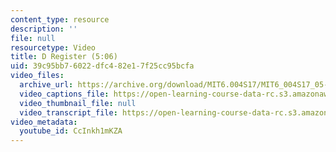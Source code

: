 ```yaml
---
content_type: resource
description: ''
file: null
resourcetype: Video
title: D Register (5:06)
uid: 39c95bb7-6022-dfc4-82e1-7f25cc95bcfa
video_files:
  archive_url: https://archive.org/download/MIT6.004S17/MIT6_004S17_05-02-03_300k.mp4
  video_captions_file: https://open-learning-course-data-rc.s3.amazonaws.com/6-004-computation-structures-spring-2017/dbef0c59cedf53bc8048e711f437b8a1_CcInkh1mKZA.vtt
  video_thumbnail_file: null
  video_transcript_file: https://open-learning-course-data-rc.s3.amazonaws.com/6-004-computation-structures-spring-2017/6729f06bddf8e4a56e88a929504dd595_CcInkh1mKZA.pdf
video_metadata:
  youtube_id: CcInkh1mKZA
---
```


